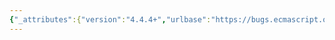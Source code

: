 ```yaml
---
{"_attributes":{"version":"4.4.4+","urlbase":"https://bugs.ecmascript.org/","maintainer":"dherman@mozilla.com"},"bug":{"bug_id":1118,"creation_ts":"2012-12-02 11:31:00 -0800","short_desc":"Function Poison Pill Methods and new Function Syntactic Forms","delta_ts":"2012-12-21 18:08:24 -0800","product":"Draft for 6th Edition","component":"new feature","version":"Rev 12: November 22, 2012 Draft","rep_platform":"All","op_sys":"All","bug_status":"RESOLVED","resolution":"FIXED","priority":"Normal","bug_severity":"enhancement","everconfirmed":true,"reporter":{"uid":"waldron.rick","name":"Rick Waldron"},"assigned_to":{"uid":"allen","name":"Allen Wirfs-Brock"},"cc":"waldron.rick","long_desc":[{"commentid":2985,"comment_count":0,"who":{"uid":"waldron.rick","name":"Rick Waldron"},"bug_when":"2012-12-02 11:31:47 -0800","thetext":"Per Nov 29 Resolution:\n\n> New forms are like old forms per non-strict and strict (reduce surprise factor)"},{"commentid":2989,"comment_count":1,"who":{"uid":"allen","name":"Allen Wirfs-Brock"},"bug_when":"2012-12-04 19:45:37 -0800","thetext":"fixed in rev 13 editor's draft\n\nAll string functions now have poison pill methods."}]}}
---
```

